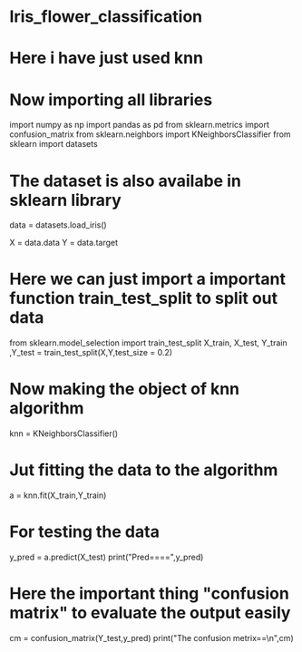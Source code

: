 # Iris_flower_classification
# Here i have just used knn 

# Now importing all libraries

import numpy as np
import pandas as pd
from sklearn.metrics import confusion_matrix
from sklearn.neighbors import KNeighborsClassifier
from sklearn import datasets

# The dataset is also availabe in sklearn library
data = datasets.load_iris()

X = data.data
Y = data.target

# Here we can just import a important function train_test_split to split out data
from sklearn.model_selection import train_test_split
X_train, X_test, Y_train ,Y_test = train_test_split(X,Y,test_size = 0.2)

# Now making the object of knn algorithm
knn = KNeighborsClassifier()

# Jut fitting the data to the algorithm 
a = knn.fit(X_train,Y_train)

# For testing the data
y_pred = a.predict(X_test)
print("Pred====",y_pred)


# Here the important thing "confusion matrix" to evaluate the output easily
cm = confusion_matrix(Y_test,y_pred)
print("The confusion metrix==\n",cm)
